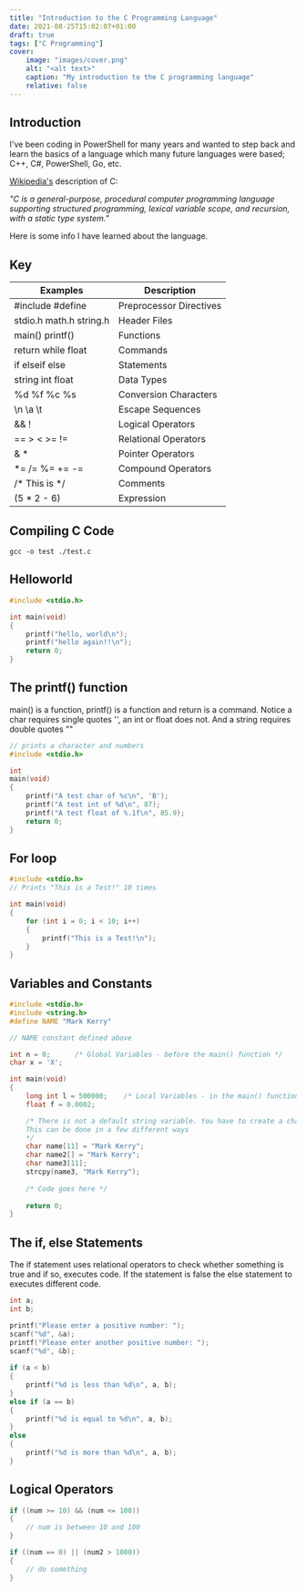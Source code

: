 ```yaml
---
title: "Introduction to the C Programming Language"
date: 2021-08-25T15:02:07+01:00
draft: true
tags: ["C Programming"]
cover:
    image: "images/cover.png"
    alt: "<alt text>"
    caption: "My introduction to the C programming language"
    relative: false
---
```


## Introduction

I've been coding in PowerShell for many years and wanted to step back and learn the basics of a language which many future languages were based; C++, C#, PowerShell, Go, etc.

[Wikipedia's](https://en.wikipedia.org/wiki/C_(programming_language)) description of C:

_"C is a general-purpose, procedural computer programming language supporting structured programming, lexical variable scope, and recursion, with a static type system."_

Here is some info I have learned about the language.

## Key

| Examples                | Description               |
|-------------------------|---------------------------|
| #include #define        | Preprocessor Directives   |
| stdio.h math.h string.h | Header Files              |
| main() printf()         | Functions                 |
| return while float      | Commands                  |
| if elseif else          | Statements                |
| string int float        | Data Types                |
| %d %f %c %s             | Conversion Characters     |
| \n \a \t                | Escape Sequences          |
| && !                    | Logical Operators         |
| == > < >= !=            | Relational Operators      |
| &  *                    | Pointer Operators         |
| *= /= %= += -=          | Compound Operators        |
| /* This is */           | Comments                  |
| (5 * 2 - 6)             | Expression                |

## Compiling C Code

`gcc -o test ./test.c`

## Helloworld

``` C
#include <stdio.h>

int main(void)
{
    printf("hello, world\n");
    printf("hello again!!\n");
    return 0;
}
```

## The printf() function

main() is a function, printf() is a function and return is a command.
Notice a char requires single quotes '', an int or float does not.
And a string requires double quotes ""

``` C
// prints a character and numbers
#include <stdio.h>

int
main(void)
{
    printf("A test char of %c\n", 'B');
    printf("A test int of %d\n", 87);
    printf("A test float of %.1f\n", 85.9);
    return 0;
}
```

## For loop

``` C
#include <stdio.h>
// Prints "This is a Test!" 10 times

int main(void)
{
    for (int i = 0; i < 10; i++)
    {
        printf("This is a Test!\n");
    }
}
```

## Variables and Constants

``` C
#include <stdio.h>
#include <string.h>
#define NAME "Mark Kerry"

// NAME constant defined above

int n = 0;      /* Global Variables - before the main() function */
char x = 'X';

int main(void)
{
    long int l = 500000;    /* Local Variables - in the main() function */
    float f = 0.0002;

    /* There is not a default string variable. You have to create a char array.
    This can be done in a few different ways
    */
    char name[11] = "Mark Kerry"; 
    char name2[] = "Mark Kerry";
    char name3[11];
    strcpy(name3, "Mark Kerry");
    
    /* Code goes here */
    
    return 0;
}
```

## The if, else Statements

The if statement uses relational operators to check whether something is true and if so, executes code. If the statement is false the else statement to executes different code. 

``` C
int a;
int b;

printf("Please enter a positive number: ");
scanf("%d", &a);
printf("Please enter another positive number: ");
scanf("%d", &b);
    
if (a < b)
{
    printf("%d is less than %d\n", a, b);
}
else if (a == b)
{
    printf("%d is equal to %d\n", a, b);
}
else
{
    printf("%d is more than %d\n", a, b);
}
```

## Logical Operators

```C
if ((num >= 10) && (num <= 100))
{
    // num is between 10 and 100
}

if ((num == 0) || (num2 > 1000))
{
    // do something
}
```
